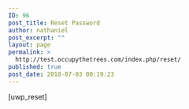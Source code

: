 ```yaml
---
ID: 96
post_title: Reset Password
author: nathaniel
post_excerpt: ""
layout: page
permalink: >
  http://test.occupythetrees.com/index.php/reset/
published: true
post_date: 2018-07-03 00:19:23
---
```

[uwp_reset]
